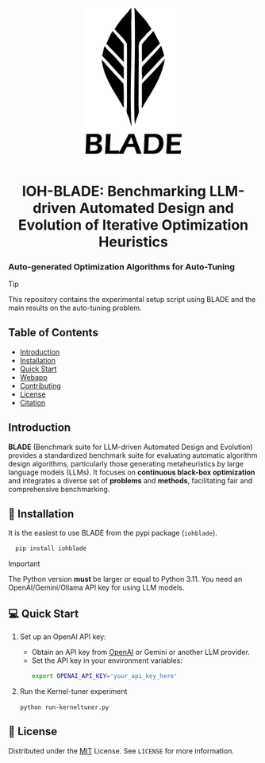 <p align="center">
  <picture>
    <source media="(prefers-color-scheme: dark)" srcset="logo-dark.png">
    <source media="(prefers-color-scheme: light)" srcset="logo.png">
    <img alt="Shows the BLADE logo." src="logo.png" width="200px">
  </picture>
</p>

<h1 align="center">IOH-BLADE: Benchmarking LLM-driven Automated Design and Evolution of Iterative Optimization Heuristics</h1>

<h3>Auto-generated Optimization Algorithms for Auto-Tuning</h3>


> [!TIP]
> This repository contains the experimental setup script using BLADE and the main results on the auto-tuning problem.

## Table of Contents
- [Introduction](#introduction)
- [Installation](#-installation)
- [Quick Start](#-quick-start)
- [Webapp](#-webapp)
- [Contributing](#-contributing)
- [License](#-license)
- [Citation](#-citation)


## Introduction
**BLADE** (Benchmark suite for LLM-driven Automated Design and Evolution) provides a standardized benchmark suite for evaluating automatic algorithm design algorithms, particularly those generating metaheuristics by large language models (LLMs). It focuses on **continuous black-box optimization** and integrates a diverse set of **problems** and **methods**, facilitating fair and comprehensive benchmarking.



## 🎁 Installation

It is the easiest to use BLADE from the pypi package (`iohblade`).

```bash
  pip install iohblade
```
> [!Important]
> The Python version **must** be larger or equal to Python 3.11.
> You need an OpenAI/Gemini/Ollama API key for using LLM models.

## 💻 Quick Start

1. Set up an OpenAI API key:
   - Obtain an API key from [OpenAI](https://openai.com/) or Gemini or another LLM provider.
   - Set the API key in your environment variables:
     ```bash
     export OPENAI_API_KEY='your_api_key_here'
     ```

2. Run the Kernel-tuner experiment

    `python run-kerneltuner.py`

    
## 🪪 License

Distributed under the [MIT](https://choosealicense.com/licenses/mit/) License. See `LICENSE` for more information.

